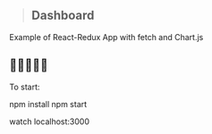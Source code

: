 >## Dashboard

Example of React-Redux App with fetch and Chart.js

## 🚧🚧🚧🚧🚧


To start:

npm install
npm start

watch localhost:3000
